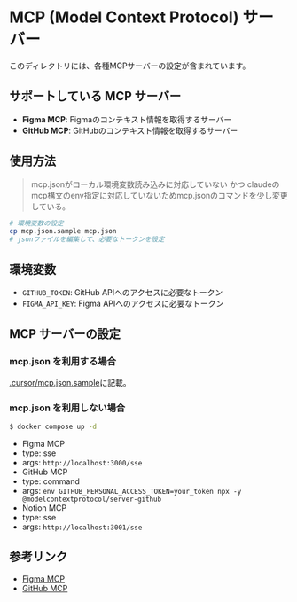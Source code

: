 # MCP (Model Context Protocol) サーバー

このディレクトリには、各種MCPサーバーの設定が含まれています。

## サポートしている MCP サーバー

-   **Figma MCP**: Figmaのコンテキスト情報を取得するサーバー
-   **GitHub MCP**: GitHubのコンテキスト情報を取得するサーバー

## 使用方法

> mcp.jsonがローカル環境変数読み込みに対応していない かつ claudeのmcp構文のenv指定に対応していないためmcp.jsonのコマンドを少し変更している。

```bash
# 環境変数の設定
cp mcp.json.sample mcp.json
# jsonファイルを編集して、必要なトークンを設定
```


## 環境変数

-   `GITHUB_TOKEN`: GitHub APIへのアクセスに必要なトークン
-   `FIGMA_API_KEY`: Figma APIへのアクセスに必要なトークン

## MCP サーバーの設定

### mcp.json を利用する場合

[.cursor/mcp.json.sample](.cursor/mcp.json.sample)に記載。

### mcp.json を利用しない場合
```bash
$ docker compose up -d 
```

-   Figma MCP
-   type: sse
-   args: `http://localhost:3000/sse`
-   GitHub MCP
-   type: command
-   args: `env GITHUB_PERSONAL_ACCESS_TOKEN=your_token npx -y @modelcontextprotocol/server-github`
-   Notion MCP
-   type: sse
-   args: `http://localhost:3001/sse`

## 参考リンク

-   [Figma MCP](https://github.com/GLips/Figma-Context-MCP)
-   [GitHub MCP](https://github.com/modelcontextprotocol/servers/tree/main/src/github)
